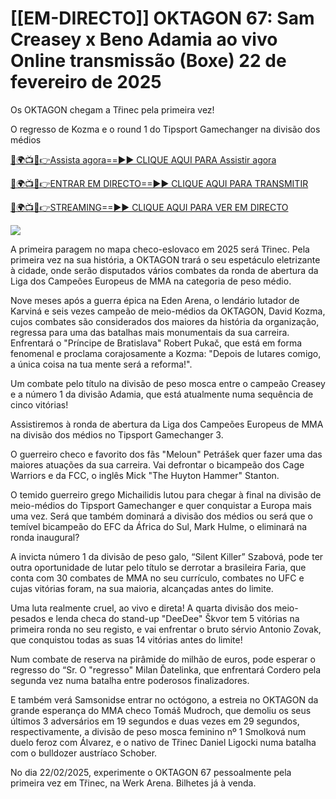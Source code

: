 # [[EM-DIRECTO]] OKTAGON 67: Sam Creasey x Beno Adamia ao vivo Online transmissão (Boxe) 22 de fevereiro de 2025 #

Os OKTAGON chegam a Třinec pela primeira vez!

O regresso de Kozma e o round 1 do Tipsport Gamechanger na divisão dos médios

[🔴🌍📺📱👉Assista agora==►► CLIQUE AQUI PARA Assistir agora](https://t.co/yZeIHMQq4S)

[🔴🌍📺📱👉ENTRAR EM DIRECTO==►► CLIQUE AQUI PARA TRANSMITIR](https://t.co/yZeIHMQq4S)

[🔴🌍📺📱👉STREAMING==►► CLIQUE AQUI PARA VER EM DIRECTO](https://t.co/yZeIHMQq4S)

<a href="https://t.co/yZeIHMQq4S" rel="nofollow" data-target="animated-image.originalLink"><img src="https://camo.githubusercontent.com/1be82823e85778f8a57db5ea2a2e46822e8721e5be32dc31a466a7df3bb16d49/68747470733a2f2f636c6173736963616c7363686f6f6c6f6662616c6c65746c692e636f6d2f6e686b2f72676273727465672e676966" data-canonical-src="https://classicalschoolofballetli.com/nhk/rgbsrteg.gif" style="max-width: 100%; display: inline-block;" data-target="animated-image.originalImage"></a>

A primeira paragem no mapa checo-eslovaco em 2025 será Třinec. Pela primeira vez na sua história, a OKTAGON trará o seu espetáculo eletrizante à cidade, onde serão disputados vários combates da ronda de abertura da Liga dos Campeões Europeus de MMA na categoria de peso médio.

Nove meses após a guerra épica na Eden Arena, o lendário lutador de Karviná e seis vezes campeão de meio-médios da OKTAGON, David Kozma, cujos combates são considerados dos maiores da história da organização, regressa para uma das batalhas mais monumentais da sua carreira. Enfrentará o "Príncipe de Bratislava" Robert Pukač, que está em forma fenomenal e proclama corajosamente a Kozma: "Depois de lutares comigo, a única coisa na tua mente será a reforma!".

Um combate pelo título na divisão de peso mosca entre o campeão Creasey e a número 1 da divisão Adamia, que está atualmente numa sequência de cinco vitórias!

Assistiremos à ronda de abertura da Liga dos Campeões Europeus de MMA na divisão dos médios no Tipsport Gamechanger 3.

O guerreiro checo e favorito dos fãs "Meloun" Petrášek quer fazer uma das maiores atuações da sua carreira. Vai defrontar o bicampeão dos Cage Warriors e da FCC, o inglês Mick "The Huyton Hammer" Stanton.

O temido guerreiro grego Michailidis lutou para chegar à final na divisão de meio-médios do Tipsport Gamechanger e quer conquistar a Europa mais uma vez. Será que também dominará a divisão dos médios ou será que o temível bicampeão do EFC da África do Sul, Mark Hulme, o eliminará na ronda inaugural?

A invicta número 1 da divisão de peso galo, “Silent Killer” Szabová, pode ter outra oportunidade de lutar pelo título se derrotar a brasileira Faria, que conta com 30 combates de MMA no seu currículo, combates no UFC e cujas vitórias foram, na sua maioria, alcançadas antes do limite.

Uma luta realmente cruel, ao vivo e direta! A quarta divisão dos meio-pesados ​​e lenda checa do stand-up "DeeDee" Škvor tem 5 vitórias na primeira ronda no seu registo, e vai enfrentar o bruto sérvio Antonio Zovak, que conquistou todas as suas 14 vitórias antes do limite!

Num combate de reserva na pirâmide do milhão de euros, pode esperar o regresso do “Sr. O "regresso" Milan Ďatelinka, que enfrentará Cordero pela segunda vez numa batalha entre poderosos finalizadores.

E também verá Samsonidse entrar no octógono, a estreia no OKTAGON da grande esperança do MMA checo Tomáš Mudroch, que demoliu os seus últimos 3 adversários em 19 segundos e duas vezes em 29 segundos, respectivamente, a divisão de peso mosca feminino nº 1 Smolková num duelo feroz com Álvarez, e o nativo de Třinec Daniel Ligocki numa batalha com o bulldozer austríaco Schober.

No dia 22/02/2025, experimente o OKTAGON 67 pessoalmente pela primeira vez em Třinec, na Werk Arena. Bilhetes já à venda.

